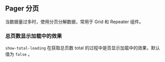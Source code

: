 <div class="demo-header">
<p class="overviewicon">
  <span class="wapi-form-page"/>
</p>

## Pager 分页

<nova-uxlink widget-name="Pager"></nova-uxlink>

当数据量过多时，使用分页分解数据，常用于 Grid 和 Repeater 组件。

</div>

### 总页数显示加载中的效果

`show-total-loading` 在获取总页数 total 的过程中是否显示加载中的效果，默认值为 `false` 。

<nova-demo-view link="pager/pager-show-total-loading.vue"></nova-demo-view>

<br />

